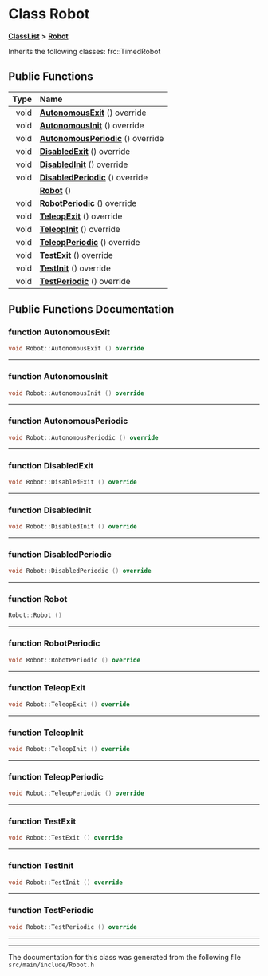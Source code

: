 

# Class Robot



[**ClassList**](annotated.md) **>** [**Robot**](classRobot.md)








Inherits the following classes: frc::TimedRobot


































## Public Functions

| Type | Name |
| ---: | :--- |
|  void | [**AutonomousExit**](#function-autonomousexit) () override<br> |
|  void | [**AutonomousInit**](#function-autonomousinit) () override<br> |
|  void | [**AutonomousPeriodic**](#function-autonomousperiodic) () override<br> |
|  void | [**DisabledExit**](#function-disabledexit) () override<br> |
|  void | [**DisabledInit**](#function-disabledinit) () override<br> |
|  void | [**DisabledPeriodic**](#function-disabledperiodic) () override<br> |
|   | [**Robot**](#function-robot) () <br> |
|  void | [**RobotPeriodic**](#function-robotperiodic) () override<br> |
|  void | [**TeleopExit**](#function-teleopexit) () override<br> |
|  void | [**TeleopInit**](#function-teleopinit) () override<br> |
|  void | [**TeleopPeriodic**](#function-teleopperiodic) () override<br> |
|  void | [**TestExit**](#function-testexit) () override<br> |
|  void | [**TestInit**](#function-testinit) () override<br> |
|  void | [**TestPeriodic**](#function-testperiodic) () override<br> |




























## Public Functions Documentation




### function AutonomousExit 

```C++
void Robot::AutonomousExit () override
```




<hr>



### function AutonomousInit 

```C++
void Robot::AutonomousInit () override
```




<hr>



### function AutonomousPeriodic 

```C++
void Robot::AutonomousPeriodic () override
```




<hr>



### function DisabledExit 

```C++
void Robot::DisabledExit () override
```




<hr>



### function DisabledInit 

```C++
void Robot::DisabledInit () override
```




<hr>



### function DisabledPeriodic 

```C++
void Robot::DisabledPeriodic () override
```




<hr>



### function Robot 

```C++
Robot::Robot () 
```




<hr>



### function RobotPeriodic 

```C++
void Robot::RobotPeriodic () override
```




<hr>



### function TeleopExit 

```C++
void Robot::TeleopExit () override
```




<hr>



### function TeleopInit 

```C++
void Robot::TeleopInit () override
```




<hr>



### function TeleopPeriodic 

```C++
void Robot::TeleopPeriodic () override
```




<hr>



### function TestExit 

```C++
void Robot::TestExit () override
```




<hr>



### function TestInit 

```C++
void Robot::TestInit () override
```




<hr>



### function TestPeriodic 

```C++
void Robot::TestPeriodic () override
```




<hr>

------------------------------
The documentation for this class was generated from the following file `src/main/include/Robot.h`

